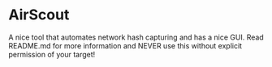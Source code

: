 # AirScout
A nice tool that automates network hash capturing and has a nice GUI. Read README.md for more information and NEVER use this without explicit permission of your target!
